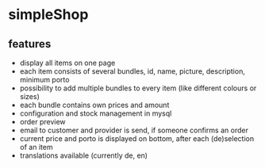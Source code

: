 # simpleShop

## features

- display all items on one page
- each item consists of several bundles, id, name, picture, description, minimum porto
- possibility to add multiple bundles to every item (like different colours or sizes)
- each bundle contains own prices and amount
- configuration and stock management in mysql
- order preview
- email to customer and provider is send, if someone confirms an order
- current price and porto is displayed on bottom, after each (de)selection of an item
- translations available (currently de, en)